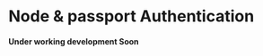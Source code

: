 # Node & passport Authentication


#### Under working development Soon


<!-- Contributions are welcome. Just submit a PR and I will make sure to review it 😸 -->

